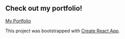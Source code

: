 ## Check out my portfolio!
[My Portfolio](https://michaelchoi.tech)



This project was bootstrapped with [Create React App](https://github.com/facebook/create-react-app).
